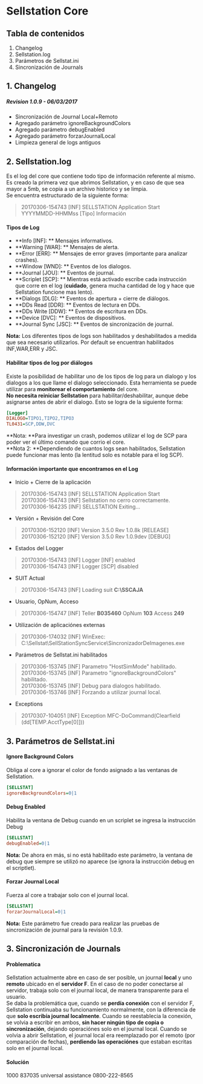 # Sellstation Core

## Tabla de contenidos
1. Changelog
2. Sellstation.log
3. Parámetros de Sellstat.ini
4. Sincronización de Journals

## 1. Changelog
##### Revision 1.0.9 - 06/03/2017
 - Sincronización de Journal Local+Remoto
 - Agregado parámetro ignoreBackgroundColors
 - Agregado parámetro debugEnabled
 - Agregado parámetro forzarJournalLocal
 - Limpieza general de logs antiguos

## 2. Sellstation.log
Es el log del core que contiene todo tipo de información referente al mismo. Es creado la primera vez que abrimos Sellstation, y en caso de que sea mayor a 5mb, se copia a un archivo historico y se limpia.  
Se encuentra estructurado de la siguiente forma:  
>20170306-154743 [INF] SELLSTATION Application Start  
>YYYYMMDD-HHMMss [Tipo] Información

#### Tipos de Log
- **Info [INF]: ** Mensajes informativos.
- **Warning [WAR]: ** Mensajes de alerta.
- **Error [ERR]: ** Mensajes de error graves (importante para analizar crashes).
- **Window [WND]: ** Eventos de los dialogos.
- **Journal [JOU]: ** Eventos de journal.
- **Scriplet [SCP]: ** Mientras está activado escribe cada instrucción que corre en el log (**cuidado**, genera mucha cantidad de log y hace que Sellstation funcione mas lento).
- **Dialogs [DLG]: ** Eventos de apertura + cierre de diálogos.
- **DDs Read [DDR]: ** Eventos de lectura en DDs.
- **DDs Write [DDW]: ** Eventos de escritura en DDs.
- **Device [DVC]: ** Eventos de dispositivos.
- **Journal Sync [JSC]: ** Eventos de sincronización de journal.

**Nota:** Los diferentes tipos de logs son habilitados y deshabilitados a medida que sea necesario utilizarlos. Por default se encuentran habilitados INF,WAR,ERR y JSC.

#### Habilitar tipos de log por diálogos
Existe la posibilidad de habilitar uno de los tipos de log para un dialogo y los dialogos a los que llame el dialogo seleccionado. Esta herramienta se puede utilizar para **monitorear el comportamiento** del core.  
**No necesita reiniciar Sellstation** para habilitar/deshabilitar, aunque debe asignarse antes de abrir el dialogo.
Esto se logra de la siguiente forma:
```ini
[Logger]
DIALOGO=TIPO1,TIPO2,TIPO3
TL0431=SCP,DDW,DVC
```
**Nota: **Para investigar un crash, podemos utilizar el log de SCP para poder ver el último comando que corrio el core.  
**Nota 2: **Dependiendo de cuantos logs sean habilitados, Sellstation puede funcionar mas lento (la lentitud solo es notable para el log SCP).

#### Información importante que encontramos en el Log

- Inicio + Cierre de la aplicación
>20170306-154743 [INF] SELLSTATION Application Start  
>20170306-154743 [INF] Sellstation no cerro correctamente.  
>20170306-164235 [INF] SELLSTATION Exiting...

- Versión + Revisión del Core
>20170306-152120 [INF] Version 3.5.0 Rev 1.0.8k [RELEASE]  
>20170306-152120 [INF] Version 3.5.0 Rev 1.0.9dev [DEBUG]

- Estados del Logger
>20170306-154743 [INF] Logger [INF] enabled  
>20170306-154743 [INF] Logger [SCP] disabled

- SUIT Actual
>20170306-154743 [INF] Loading suit **C:\SSCAJA**

- Usuario, OpNum, Acceso
>20170306-154747 [INF] Teller **B035460** OpNum **103** Access **249**

- Utilización de aplicaciónes externas
>20170306-174032 [INF] WinExec: C:\Sellstat\SellStationSyncService\SincronizadorDeImagenes.exe

- Parámetros de Sellstat.ini habilitados
>20170306-153745 [INF] Parametro "HostSimMode" habilitado.
>20170306-153745 [INF] Parametro "ignoreBackgroundColors" habilitado.  
>20170306-153745 [INF] Debug para dialogos habilitado.  
>20170306-153746 [INF] Forzando a utilizar journal local.

- Exceptions
>20170307-104051 [INF] Exception MFC-DoCommand(Clearfield (dd[TEMP.AcctType[0]]))

## 3. Parámetros de Sellstat.ini
#### Ignore Background Colors  
Obliga al core a ignorar el color de fondo asignado a las ventanas de Sellstation.
```ini
[SELLSTAT]
ignoreBackgroundColors=0|1
```

#### Debug Enabled
Habilita la ventana de Debug cuando en un scriplet se ingresa la instrucción Debug
```ini
[SELLSTAT]
debugEnabled=0|1
```
**Nota:** De ahora en más, si no está habilitado este parámetro, la ventana de debug que siempre se utilizó no aparece (se ignora la instrucción debug en el scriptlet).

#### Forzar Journal Local
Fuerza al core a trabajar solo con el journal local.
```ini
[SELLSTAT]
forzarJournalLocal=0|1
```
**Nota:** Este parámetro fue creado para realizar las pruebas de sincronización de journal para la revisión 1.0.9.

## 3. Sincronización de Journals
#### Problematica
Sellstation actualmente abre en caso de ser posible, un journal **local** y uno **remoto** ubicado en el **servidor F**. En el caso de no poder conectarse al servidor, trabaja solo con el journal local, de manera transparente para el usuario.  
Se daba la problemática que, cuando se **perdía conexión** con el servidor F, Sellstation continuaba su funcionamiento normalmente, con la diferencia de que **solo escribía journal localmente**. Cuando se reestablecia la conexión, se volvia a escribir en ambos, **sin hacer ningún tipo de copia o sincronización**, dejando operaciónes solo en el journal local. Cuando se volvia a abrir Sellstation, el journal local era reemplazado por el remoto (por comparación de fechas), **perdiendo las operaciónes** que estaban escritas solo en el journal local.

#### Solución
1000
837035
universal assistance
0800-222-8565
